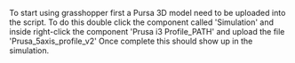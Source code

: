 To start using grasshopper first a Pursa 3D model need to be uploaded into the script.
To do this double click the component called 'Simulation' and inside right-click the component 'Prusa i3 Profile_PATH' and upload the file 'Prusa_5axis_profile_v2' 
Once complete this should show up in the simulation.

